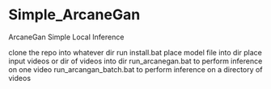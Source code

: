 # Simple_ArcaneGan
ArcaneGan Simple Local Inference

clone the repo into whatever dir 
run install.bat
place model file into dir
place input videos or dir of videos into dir
run_arcanegan.bat to perform inference on one video
run_arcangan_batch.bat to perform inference on a directory of videos

